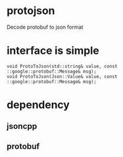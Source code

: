 # protojson
Decode protobuf to json format

# interface is simple

    void ProtoToJson(std::string& value, const ::google::protobuf::Message& msg);
    void ProtoToJson(Json::Value& value, const ::google::protobuf::Message& msg);

# dependency

## jsoncpp

## protobuf